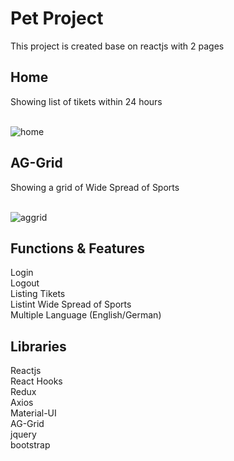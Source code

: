 # Pet Project

This project is created base on reactjs with 2 pages

## Home

Showing list of tikets within 24 hours<br><br>

![home](https://user-images.githubusercontent.com/44352858/181715373-9b1defdb-435b-47de-8ba5-c1767df26fc9.png)

## AG-Grid

Showing a grid of Wide Spread of Sports<br><br>

![aggrid](https://user-images.githubusercontent.com/44352858/181715391-6b7064e7-49a0-428c-a568-8daee04a9544.png)

## Functions & Features

Login <br />
Logout <br />
Listing Tikets <br />
Listint Wide Spread of Sports <br />
Multiple Language (English/German)

## Libraries

Reactjs <br />
React Hooks <br />
Redux <br />
Axios <br />
Material-UI <br />
AG-Grid <br />
jquery <br />
bootstrap


